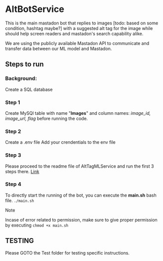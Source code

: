 # AltBotService

This is the main mastadon bot that replies to images [todo: based on some condition, hashtag maybe?] with a suggested alt tag for the image while should help screen readers and mastadon's search capability alike.

We are using the publicly available Mastadon API to communicate and transfer data between our ML model and Mastadon.

## Steps to run

### Background:

Create a SQL database

### Step 1

Create MySQl table with name "**Images**" and column names: _image_id, image_url, flag_ before running the code.

### Step 2

Create a .env file
Add your crendentials to the env file

### Step 3

Please proceed to the readme file of AltTagMLService and run the first 3 steps there. [Link](./ALTTagMLService/README.md)

### Step 4

To directly start the running of the bot, you can execute the **main.sh** bash file.
`./main.sh`

> [!NOTE]
> Incase of error related to permission, make sure to give proper permission by executing `chmod +x main.sh`

## TESTING

Please GOTO the Test folder for testing specific instructions.
